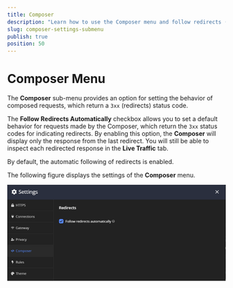 ```yaml
---
title: Composer
description: "Learn how to use the Composer menu and follow redirects (responses with status 3xx) in the Fiddler Everywhere web-debugging HTTP-proxy client."
slug: composer-settings-submenu
publish: true
position: 50
---
```


# Composer Menu

The **Composer** sub-menu provides an option for setting the behavior of composed requests, which return a `3xx` (redirects) status code.

The **Follow Redirects Automatically** checkbox allows you to set a default behavior for requests made by the Composer, which return the `3xx` status codes for indicating redirects. By enabling this option, the **Composer** will display only the response from the last redirect. You will still be able to inspect each redirected response in the **Live Traffic** tab.

By default, the automatic following of redirects is enabled.

The following figure displays the settings of the **Composer** menu.

![Composer settings](../../images/settings/settings-composer.png)
